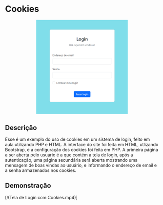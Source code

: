 # Cookies

<div align="center">
<img src="TelaLogin.png" width="300">
</div>

## Descrição
Esse é um exemplo do uso de cookies em um sistema de login, feito em aula utilizando PHP e HTML. A interface do site foi feita em HTML, utlizando Bootstrap, e a configuração dos cookies foi feita em PHP.
A primeira página a ser aberta pelo usuário é a que contém a tela de login, após a autenticação, uma página secundária será aberta mostrando uma mensagem de boas vindas ao usuário, e informando o endereço de email e a senha armazenados nos cookies. 

## Demonstração
[!(Tela de Login com Cookies.mp4)]
<!--<div align="center">
        <video width="640" height="360" controls>
                Inclua a URL do seu vídeo no atributo src 
                <source src="Tela de Login com Cookies.mp4" type="video/mp4">
        </video>
</div>-->

<!--[![Texto Alternativo](URL_da_Imagem)](URL_do_Video)-->

